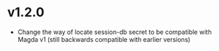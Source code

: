 # v1.2.0

- Change the way of locate session-db secret to be compatible with Magda v1 (still backwards compatible with earlier versions)